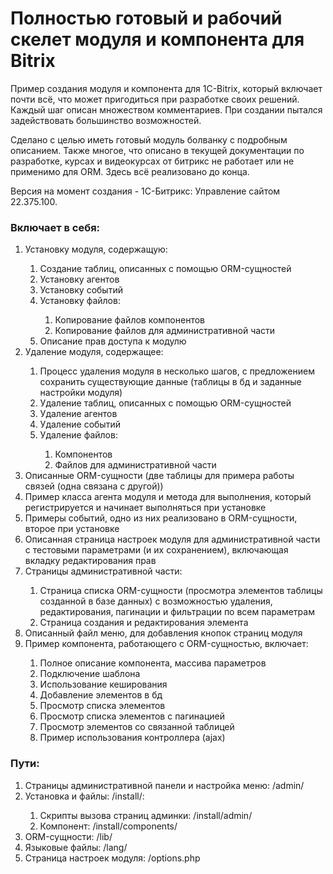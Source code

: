 <h1>Полностью готовый и рабочий скелет модуля и компонента для Bitrix</h1>
<p>Пример создания модуля и компонента для 1C-Bitrix, который включает почти всё, что может пригодиться при разработке своих решений. Каждый шаг описан множеством комментариев. При создании пытался задействовать большинство возможностей.</p>
<p>Сделано с целью иметь готовый модуль болванку с подробным описанием. Также многое, что описано в текущей документации по разработке, курсах и видеокурсах от битрикс не работает или не применимо для ORM. Здесь всё реализовано до конца.</p>
<p>Версия на момент создания - 1С-Битрикс: Управление сайтом 22.375.100.</p>
<h3>Включает в себя:</h3>
<ol>
    <li>Установку модуля, содержащую:</li>
    <ol>
        <li>Создание таблиц, описанных с помощью ORM-сущностей</li>
        <li>Установку агентов</li>
        <li>Установку событий</li>
        <li>Установку файлов:</li>
        <ol>
            <li>Копирование файлов компонентов</li>
            <li>Копирование файлов для административной части</li>
        </ol>
        <li>Описание прав доступа к модулю</li>
    </ol>
    <li>Удаление модуля, содержащее:</li>
    <ol>
        <li>Процесс удаления модуля в несколько шагов, с предложением сохранить существующие данные (таблицы в бд и заданные настройки модуля)</li>
        <li>Удаление таблиц, описанных с помощью ORM-сущностей</li>
        <li>Удаление агентов</li>
        <li>Удаление событий</li>
        <li>Удаление файлов:</li>
        <ol>
            <li>Компонентов</li>
            <li>Файлов для административной части</li>
        </ol>
    </ol>
    <li>Описанные ORM-сущности (две таблицы для примера работы связей (одна связана с другой))</li>
    <li>Пример класса агента модуля и метода для выполнения, который регистрируется и начинает выполняться при установке</li>
    <li>Примеры событий, одно из них реализовано в ORM-сущности, второе при установке</li>
    <li>Описанная страница настроек модуля для административной части с тестовыми параметрами (и их сохранением), включающая вкладку редактирования прав</li>
    <li>Страницы административной части:</li>
    <ol>
        <li>Страница списка ORM-сущности (просмотра элементов таблицы созданной в базе данных) с возможностью удаления, редактирования, пагинации и фильтрации по всем параметрам</li>
        <li>Страница создания и редактирования элемента</li>
    </ol>
    <li>Описанный файл меню, для добавления кнопок страниц модуля</li>
    <li>Пример компонента, работающего с ORM-сущностью, включает:</li>
    <ol>
        <li>Полное описание компонента, массива параметров</li>
        <li>Подключение шаблона</li>
        <li>Использование кеширования</li>
        <li>Добавление элементов в бд</li>
        <li>Просмотр списка элементов</li>
        <li>Просмотр списка элементов с пагинацией</li>
        <li>Просмотр элементов со связанной таблицей</li>
        <li>Пример использования контроллера (ajax)</li>
    </ol>
</ol>
<h3>Пути:</h3>
<ol>
    <li>Страницы административной панели и настройка меню: /admin/</li>
    <li>Установка и файлы: /install/:</li>
    <ol>
        <li>Скрипты вызова страниц админки: /install/admin/</li>
        <li>Компонент: /install/components/</li>
    </ol>
    <li>ORM-сущности: /lib/</li>
    <li>Языковые файлы: /lang/</li>
    <li>Страница настроек модуля: /options.php</li>
</ol>